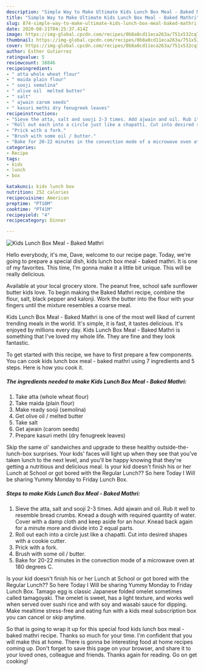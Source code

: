 ```yaml
---
description: "Simple Way to Make Ultimate Kids Lunch Box Meal - Baked Mathri"
title: "Simple Way to Make Ultimate Kids Lunch Box Meal - Baked Mathri"
slug: 874-simple-way-to-make-ultimate-kids-lunch-box-meal-baked-mathri
date: 2020-08-21T04:25:37.414Z
image: https://img-global.cpcdn.com/recipes/0b8a0cd11eca263a/751x532cq70/kids-lunch-box-meal-baked-mathri-recipe-main-photo.jpg
thumbnail: https://img-global.cpcdn.com/recipes/0b8a0cd11eca263a/751x532cq70/kids-lunch-box-meal-baked-mathri-recipe-main-photo.jpg
cover: https://img-global.cpcdn.com/recipes/0b8a0cd11eca263a/751x532cq70/kids-lunch-box-meal-baked-mathri-recipe-main-photo.jpg
author: Esther Gutierrez
ratingvalue: 5
reviewcount: 38846
recipeingredient:
- " atta whole wheat flour"
- " maida plain flour"
- " sooji semolina"
- " olive oil  melted butter"
- " salt"
- " ajwain carom seeds"
- " kasuri methi dry fenugreek leaves"
recipeinstructions:
- "Sieve the atta, salt and sooji 2-3 times. Add ajwain and oil. Rub it well to resemble bread crumbs. Knead a dough with required quantity of water. Cover with a damp cloth and keep aside for an hour. Knead back again for a minute more and divide into 2 equal parts."
- "Roll out each into a circle just like a chapatti. Cut into desired shapes with a cookie cutter."
- "Prick with a fork."
- "Brush with some oil / butter."
- "Bake for 20-22 minutes in the convection mode of a microwave oven at 180 degrees C."
categories:
- Recipe
tags:
- kids
- lunch
- box

katakunci: kids lunch box 
nutrition: 252 calories
recipecuisine: American
preptime: "PT10M"
cooktime: "PT41M"
recipeyield: "4"
recipecategory: Dinner

---
```



![Kids Lunch Box Meal - Baked Mathri](https://img-global.cpcdn.com/recipes/0b8a0cd11eca263a/751x532cq70/kids-lunch-box-meal-baked-mathri-recipe-main-photo.jpg)

Hello everybody, it's me, Dave, welcome to our recipe page. Today, we're going to prepare a special dish, kids lunch box meal - baked mathri. It is one of my favorites. This time, I'm gonna make it a little bit unique. This will be really delicious.

Available at your local grocery store. The peanut free, school safe sunflower butter kids love. To begin making the Baked Mathri recipe, combine the flour, salt, black pepper and kalonji. Work the butter into the flour with your fingers until the mixture resembles a coarse meal.

Kids Lunch Box Meal - Baked Mathri is one of the most well liked of current trending meals in the world. It's simple, it is fast, it tastes delicious. It's enjoyed by millions every day. Kids Lunch Box Meal - Baked Mathri is something that I've loved my whole life. They are fine and they look fantastic.


To get started with this recipe, we have to first prepare a few components. You can cook kids lunch box meal - baked mathri using 7 ingredients and 5 steps. Here is how you cook it.

<!--inarticleads1-->

##### The ingredients needed to make Kids Lunch Box Meal - Baked Mathri:

1. Take  atta (whole wheat flour)
1. Take  maida (plain flour)
1. Make ready  sooji (semolina)
1. Get  olive oil / melted butter
1. Take  salt
1. Get  ajwain (carom seeds)
1. Prepare  kasuri methi (dry fenugreek leaves)


Skip the same ol&#39; sandwiches and upgrade to these healthy outside-the-lunch-box surprises. Your kids&#39; faces will light up when they see that you&#39;ve taken lunch to the next level, and you&#39;ll be happy knowing that they&#39;re getting a nutritious and delicious meal. Is your kid doesn&#39;t finish his or her Lunch at School or got bored with the Regular Lunch?? So here Today I Will be sharing Yummy Monday to Friday Lunch Box. 

<!--inarticleads2-->

##### Steps to make Kids Lunch Box Meal - Baked Mathri:

1. Sieve the atta, salt and sooji 2-3 times. Add ajwain and oil. Rub it well to resemble bread crumbs. Knead a dough with required quantity of water. Cover with a damp cloth and keep aside for an hour. Knead back again for a minute more and divide into 2 equal parts.
1. Roll out each into a circle just like a chapatti. Cut into desired shapes with a cookie cutter.
1. Prick with a fork.
1. Brush with some oil / butter.
1. Bake for 20-22 minutes in the convection mode of a microwave oven at 180 degrees C.


Is your kid doesn&#39;t finish his or her Lunch at School or got bored with the Regular Lunch?? So here Today I Will be sharing Yummy Monday to Friday Lunch Box. Tamago egg is classic Japanese folded omelet sometimes called tamagoyaki. The omelet is sweet, has a light texture, and works well when served over sushi rice and with soy and wasabi sauce for dipping. Make mealtime stress-free and eating fun with a kids meal subscription box you can cancel or skip anytime. 

So that is going to wrap it up for this special food kids lunch box meal - baked mathri recipe. Thanks so much for your time. I'm confident that you will make this at home. There is gonna be interesting food at home recipes coming up. Don't forget to save this page on your browser, and share it to your loved ones, colleague and friends. Thanks again for reading. Go on get cooking!
